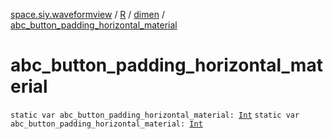 [space.siy.waveformview](../../index.md) / [R](../index.md) / [dimen](index.md) / [abc_button_padding_horizontal_material](./abc_button_padding_horizontal_material.md)

# abc_button_padding_horizontal_material

`static var abc_button_padding_horizontal_material: `[`Int`](https://kotlinlang.org/api/latest/jvm/stdlib/kotlin/-int/index.html)
`static var abc_button_padding_horizontal_material: `[`Int`](https://kotlinlang.org/api/latest/jvm/stdlib/kotlin/-int/index.html)